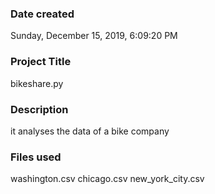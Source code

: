 ### Date created ###
Sunday, ‎December ‎15, ‎2019, ‏‎6:09:20 PM
### Project Title
bikeshare.py

### Description ###
it analyses the data of a bike company

### Files used ###
washington.csv
chicago.csv
new_york_city.csv

